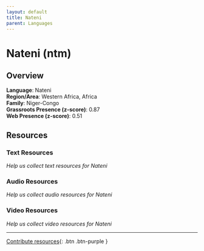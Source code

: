 ```yaml
---
layout: default
title: Nateni
parent: Languages
---
```


# Nateni (ntm)

## Overview

**Language**: Nateni  
**Region/Area**: Western Africa, Africa  
**Family**: Niger-Congo  
**Grassroots Presence (z-score)**: 0.87  
**Web Presence (z-score)**: 0.51  

## Resources

### Text Resources
*Help us collect text resources for Nateni*

### Audio Resources
*Help us collect audio resources for Nateni*

### Video Resources
*Help us collect video resources for Nateni*

---

[Contribute resources](https://forms.office.com/e/1SfLJx3u1r){: .btn .btn-purple }
